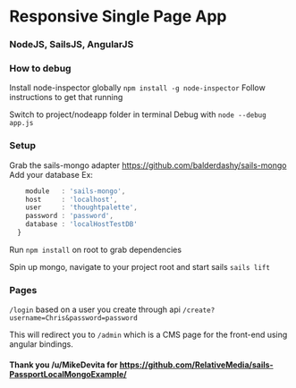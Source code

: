 
# Responsive Single Page App
### NodeJS, SailsJS, AngularJS

### How to debug
Install node-inspector globally
`npm install -g node-inspector`
Follow instructions to get that running

Switch to project/nodeapp folder in terminal
Debug with `node --debug app.js`

### Setup
Grab the sails-mongo adapter https://github.com/balderdashy/sails-mongo
Add your database
Ex:
```javascript
    module   : 'sails-mongo',
    host     : 'localhost',
    user     : 'thoughtpalette',
    password : 'password',
    database : 'localHostTestDB'
  }
```
Run `npm install` on root to grab dependencies

Spin up mongo, navigate to your project root and start sails `sails lift`

### Pages

`/login` based on a user you create through api `/create?username=Chris&password=password`

This will redirect you to `/admin` which is a CMS page for the front-end using angular bindings.

#### Thank you /u/MikeDevita for https://github.com/RelativeMedia/sails-PassportLocalMongoExample/



